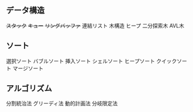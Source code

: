 ## データ構造
~~スタック~~
~~キュー~~
~~リングバッファ~~
連結リスト
木構造
ヒープ
二分探索木
AVL木

## ソート
選択ソート
バブルソート
挿入ソート
シェルソート
ヒープソート
クイックソート
マージソート

## アルゴリズム
分割統治法
グリーディ法
動的計画法
分岐限定法
